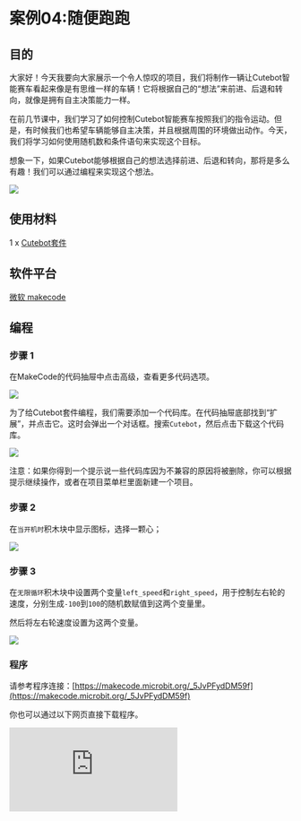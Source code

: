 ﻿---
sidebar_position: 7
sidebar_label: 随便跑跑
---

# 案例04:随便跑跑

## 目的

大家好！今天我要向大家展示一个令人惊叹的项目，我们将制作一辆让Cutebot智能赛车看起来像是有思维一样的车辆！它将根据自己的“想法”来前进、后退和转向，就像是拥有自主决策能力一样。

在前几节课中，我们学习了如何控制Cutebot智能赛车按照我们的指令运动。但是，有时候我们也希望车辆能够自主决策，并且根据周围的环境做出动作。今天，我们将学习如何使用随机数和条件语句来实现这个目标。

想象一下，如果Cutebot能够根据自己的想法选择前进、后退和转向，那将是多么有趣！我们可以通过编程来实现这个想法。

![](https://wiki-media-ef.oss-cn-hongkong.aliyuncs.com/docs/microbit/microbit-smart-car/microbit-smart-cutebot/images/cutebot-case-04-01.png)

## 使用材料

1 x [Cutebot套件](https://item.taobao.com/item.htm?spm=a1z10.3-c-s.w4002-18602834180.23.78b86655ZP5Yg8&id=598365555295)

## 软件平台

[微软 makecode](https://makecode.microbit.org/#)

## 编程

### 步骤 1

在MakeCode的代码抽屉中点击高级，查看更多代码选项。

![](https://wiki-media-ef.oss-cn-hongkong.aliyuncs.com/docs/microbit/microbit-smart-car/microbit-smart-cutebot/images/cutebot-pk-1.png)

为了给Cutebot套件编程，我们需要添加一个代码库。在代码抽屉底部找到“扩展”，并点击它。这时会弹出一个对话框。搜索`Cutebot`，然后点击下载这个代码库。

![](https://wiki-media-ef.oss-cn-hongkong.aliyuncs.com/docs/microbit/microbit-smart-car/microbit-smart-cutebot/images/cutebot-pk-11.png)

注意：如果你得到一个提示说一些代码库因为不兼容的原因将被删除，你可以根据提示继续操作，或者在项目菜单栏里面新建一个项目。

### 步骤 2

在`当开机时`积木块中显示图标，选择一颗心；

![](https://wiki-media-ef.oss-cn-hongkong.aliyuncs.com/docs/microbit/microbit-smart-car/microbit-smart-cutebot/images/case_04_01.png)

### 步骤 3

在`无限循环`积木块中设置两个变量`left_speed`和`right_speed`，用于控制左右轮的速度，分别生成`-100`到`100`的随机数赋值到这两个变量里。

然后将左右轮速度设置为这两个变量。


![](https://wiki-media-ef.oss-cn-hongkong.aliyuncs.com/docs/microbit/microbit-smart-car/microbit-smart-cutebot/images/case_04_02.png)


### 程序

请参考程序连接：[https://makecode.microbit.org/_5JvPFydDM59f](https://makecode.microbit.org/_5JvPFydDM59f)

你也可以通过以下网页直接下载程序。

<div
    style={{
        position: 'relative',
        paddingBottom: '60%',
        overflow: 'hidden',
    }}
>
    <iframe
        src="https://makecode.microbit.org/_5JvPFydDM59f"
        frameborder="0"
        sandbox="allow-popups allow-forms allow-scripts allow-same-origin"
        style={{
            position: 'absolute',
            width: '100%',
            height: '100%',
        }}
    />
</div>
---

## 结论

小车随机前进，后退或者转向。

![](https://wiki-media-ef.oss-cn-hongkong.aliyuncs.com/docs/microbit/microbit-smart-car/microbit-smart-cutebot/images/cutebot-case-04.gif)

## 思考


## 常见问题

## 相关阅读
